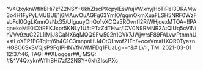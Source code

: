 ^V4QxyknWflhBHi7zfZ2NSY+6khZIscPXcpylEsWujVWxnyjHbTiPeI3DRAMw3o4H1FyPyLMUBUE1j6MAuvOuAGFg63YmlO/ggmOkmXuaFLSH5NRF0WzFsbFcl0QgLKmnQsNx35/UIguuyOnQo1vXCQa5ROwrfI2RiWHjqexMTOA=!!PAqnekoME0XXtRFKJxpr5KNLy1U5tPTzZdTHwr/ICV0N9RMNR2AtQIUq5cVlNihVVv9zuC22L1iMjJ8CaNX6qMQQ9Fw502n1GVk7JWjwrsF89FALvwPtnmhUxstLoXEP1EGTqItt/6h4C1C3mnpnHU4CtOLwof21Fn/+oceVmaHXQR0TyaznHG8C6SkSVQjsP9FqIPHNVfNWMFDq1FUaLg==^&#
LV:I, TM: 2021-03-01 12:37:46, TAG: ##XLogger##, MSG: #&^V4QxyknWflhBHi7zfZ2NSY+6khZIscPXc
